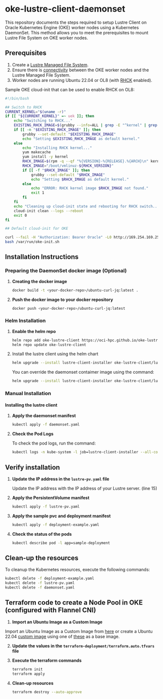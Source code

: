 # oke-lustre-client-daemonset

This repository documents the steps required to setup Lustre Client on Oracle Kubernetes Engine (OKE) worker nodes using a Kubernetes DaemonSet. This method allows you to meet the prerequisites to mount Lustre File System on OKE worker nodes.

## Prerequisites
1. Create a [Lustre Managed File System](https://docs.oracle.com/en-us/iaas/Content/lustre/file-system-create.htm).
2. Ensure there is [connectivity](https://docs.oracle.com/en-us/iaas/Content/lustre/security-rules.htm) between the OKE worker nodes and the Lustre Managed File System.
3. Worker nodes are running Ubuntu 22.04 or OL8 (with [RHCK](https://blogs.oracle.com/linux/post/changing-the-default-kernel-in-oracle-linux-its-as-simple-as-1-2-3) enabled).

Sample OKE cloud-init that can be used to enable RHCK on OL8:

```bash
#!/bin/bash 

## Switch to RHCK
CURRENT_KERNEL="$(uname -r)"
if [[ "${CURRENT_KERNEL}" =~ uek ]]; then
    echo "Switching to RHCK..."
    EXISTING_RHCK_IMAGE=$(grubby --info=ALL | grep -E "^kernel" | grep -v -E "(uek|rescue)"  | cut -d'=' -f2 | tail -n 1 | sed 's/"//g')
    if [[ -n "$EXISTING_RHCK_IMAGE" ]]; then
        grubby --set-default "$EXISTING_RHCK_IMAGE"
        echo "Setting $EXISTING_RHCK_IMAGE as default kernel."
    else
        echo "Installing RHCK kernel..."
        yum makecache
        yum install -y kernel
        RHCK_IMAGE=$(rpm -q --qf "%{VERSION}-%{RELEASE}.%{ARCH}\n" kernel | tail -n 1)
        RHCK_IMAGE="/boot/vmlinuz-${RHCK_VERSION}"
        if [[ -f "$RHCK_IMAGE" ]]; then
            grubby --set-default "$RHCK_IMAGE"
            echo "Setting $RHCK_IMAGE as default kernel."
        else
            echo "ERROR: RHCK kernel image $RHCK_IMAGE not found."
            exit 1
        fi
    fi
    echo "Cleaning up cloud-init state and rebooting for RHCK switch..."
    cloud-init clean --logs --reboot
    exit 0
fi

## Default cloud-init for OKE

curl --fail -H "Authorization: Bearer Oracle" -L0 http://169.254.169.254/opc/v2/instance/metadata/oke_init_script | base64 --decode >/var/run/oke-init.sh
bash /var/run/oke-init.sh
```

## Installation Instructions

### Preparing the DaemonSet docker image (Optional)

1. **Creating the docker image**

    ```bash
    docker build -t <your-docker-repo>/ubuntu-curl-jq:latest .
    ```

2. **Push the docker image to your docker repository**

    ```bash
    docker push <your-docker-repo>/ubuntu-curl-jq:latest
    ```

### Helm Installation

1. **Enable the helm repo**

    ```bash
    helm repo add oke-lustre-client https://oci-hpc.github.io/oke-lustre-client/
    helm repo update oke-lustre-client
    ```

2. Install the lustre client using the helm chart

    ```bash
    helm upgrade --install lustre-client-installer oke-lustre-client/lustre-client-installer
    ```

    You can override the daemonset contaimer image using the command:

    ```bash
    helm upgrade --install lustre-client-installer oke-lustre-client/lustre-client-installer --set daemonset.initContainer.image=<your-docker-repo>/ubuntu-curl-jq:latest
    ```
### Manual Installation

#### Installing the lustre client

1. **Apply the daemonset manifest**

    ```bash
    kubectl apply -f daemonset.yaml
    ```

2. **Check the Pod Logs**

    To check the pod logs, run the command:

    ```bash
    kubectl logs -n kube-system -l job=lustre-client-installer --all-containers --prefix=true --timestamps
    ```

## Verify installation

1. **Update the IP address in the `lustre-pv.yaml` file** 

    Update the IP address with the IP address of your Lustre server. (line 15)

2. **Apply the PersistentVolume manifest**

    ```bash
    kubectl apply -f lustre-pv.yaml
    ```

3. **Apply the sample pvc and deployment manifest**

    ```bash
    kubectl apply -f deployment-example.yaml
    ```

4. **Check the status of the pods**

    ```bash
    kubectl describe pod -l app=sample-deployment
    ```

## Clean-up the resources

To cleanup the Kubernetes resources, execute the following commands:

```bash
kubectl delete -f deployment-example.yaml
kubectl delete -f lustre-pv.yaml
kubectl delete -f daemonset.yaml
```

## Terraform code to create a Node Pool in OKE (configured with Flannel CNI)

1. **Import an Ubuntu Image as a Custom Image**

Import an Ubuntu Image as a Custom Image from [here](https://github.com/oracle-quickstart/oci-hpc-oke/blob/main/README.md#images-to-use) or create a Ubuntu 22.04 [custom image](https://docs.oracle.com/en-us/iaas/Content/Compute/Tasks/managingcustomimages.htm) using one of [these](https://docs.oracle.com/en-us/iaas/images/ubuntu-2204/) as a base image.

2. **Update the values in the `terraform-deployment/terraform.auto.tfvars` file**

3. **Execute the terraform commands**

    ```bash
    terraform init
    terraform apply
    ```

4. **Clean-up resources**

    ```bash
    terraform destroy --auto-approve
    ```